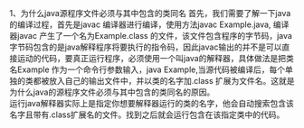 1、为什么java源程序文件必须与其中包含的类同名
首先，我们需要了解一下java的编译过程，首先是javac 编译器进行编译，使用方法javac Example.java,
编译器javac 产生了一个名为Example.class 的文件，该文件包含程序的字节码，java字节码包含的是java解释程序将要执行的指令码，因此javac输出的并不是可以直接运动的代码，要真正运行程序，必须使用一个叫java的解释器，具体做法是把类名Example 作为一个命令行参数输入，java Example,当源代码被编译后，每个单独的类都被放入自己的输出文件中，并以类的名字加.class 扩展为文件名。这就是为什么java的源程序文件必须与其中包含的类同名的原因。   
运行java解释器实际上是指定你想要解释器运行的类的名字，他会自动搜索包含该名字且带有.class扩展名的文件。找到之后就会运行包含在该指定类中的代码。




